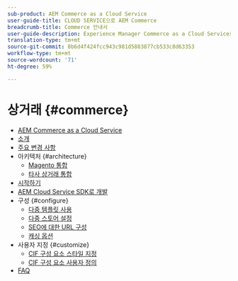 ```yaml
---
sub-product: AEM Commerce as a Cloud Service
user-guide-title: CLOUD SERVICE으로 AEM Commerce
breadcrumb-title: Commerce 안내서
user-guide-description: Experience Manager Commerce as a Cloud Service로 사용하고 관리하는 방법을 이해합니다.
translation-type: tm+mt
source-git-commit: 8b6d4f424fcc943c981d5883877cb533c8d63353
workflow-type: tm+mt
source-wordcount: '71'
ht-degree: 59%

---
```



# 상거래 {#commerce}

+ [AEM Commerce as a Cloud Service](/help/commerce-cloud/home.md)
+ [소개](overview.md)
+ [주요 변경 사항](changes.md)
+ 아키텍처 {#architecture}
   + [Magento 통합](architecture/magento.md)
   + [타사 상거래 통합](architecture/third-party.md)
+ [시작하기](getting-started.md)
+ [AEM Cloud Service SDK로 개발](develop.md)
+ 구성 {#configure}
   + [다중 템플릿 사용](configuring/multi-template-usage.md)
   + [다중 스토어 설정](configuring/multi-store-setup.md)
   + [SEO에 대한 URL 구성](configuring/advanced-url-configuration.md)
   + [캐싱 옵션](configuring/caching.md)
+ 사용자 지정 {#customize}
   + [CIF 구성 요소 스타일 지정](customizing/style-cif-component.md)
   + [CIF 구성 요소 사용자 정의](customizing/customize-cif-components.md)
+ [FAQ](faq.md)
